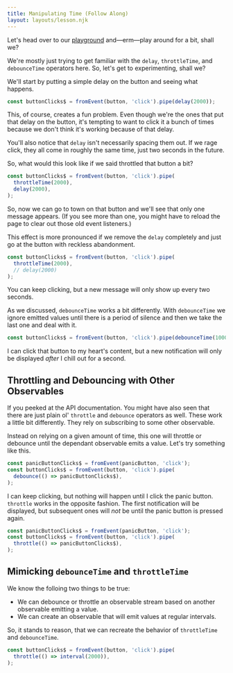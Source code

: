 ```yaml
---
title: Manipulating Time (Follow Along)
layout: layouts/lesson.njk
---
```


Let's head over to our [playground](/applications/manipulating-time) and—erm—play around for a bit, shall we?

We're mostly just trying to get familiar with the `delay`, `throttleTime`, and `debounceTime` operators here. So, let's get to experimenting, shall we?

We'll start by putting a simple delay on the button and seeing what happens.

```js
const buttonClicks$ = fromEvent(button, 'click').pipe(delay(2000));
```

This, of course, creates a fun problem. Even though we're the ones that put that delay on the button, it's tempting to want to click it a bunch of times because we don't think it's working because of that delay.

You'll also notice that `delay` isn't necessarily spacing them out. If we rage click, they all come in roughly the same time, just two seconds in the future.

So, what would this look like if we said throttled that button a bit?

```js
const buttonClicks$ = fromEvent(button, 'click').pipe(
  throttleTime(2000),
  delay(2000),
);
```

So, now we can go to town on that button and we'll see that only one message appears. (If you see more than one, you might have to reload the page to clear out those old event listeners.)

This effect is more pronounced if we remove the `delay` completely and just go at the button with reckless abandonment.

```js
const buttonClicks$ = fromEvent(button, 'click').pipe(
  throttleTime(2000),
  // delay(2000)
);
```

You can keep clicking, but a new message will only show up every two seconds.

As we discussed, `debounceTime` works a bit differently. With `debounceTime` we ignore emitted values until there is a period of silence and then we take the last one and deal with it.

```js
const buttonClicks$ = fromEvent(button, 'click').pipe(debounceTime(1000));
```

I can click that button to my heart's content, but a new notification will only be displayed _after_ I chill out for a second.

## Throttling and Debouncing with Other Observables

If you peeked at the API documentation. You might have also seen that there are just plain ol' `throttle` and `debounce` operators as well. These work a little bit differently. They rely on subscribing to some other observable.

Instead on relying on a given amount of time, this one will throttle or debounce until the dependant observable emits a value. Let's try something like this.

```js
const panicButtonClicks$ = fromEvent(panicButton, 'click');
const buttonClicks$ = fromEvent(button, 'click').pipe(
  debounce(() => panicButtonClicks$),
);
```

I can keep clicking, but nothing will happen until I click the panic button. `throttle` works in the opposite fashion. The first notification will be displayed, but subsequent ones will _not_ be until the panic button is pressed again.

```js
const panicButtonClicks$ = fromEvent(panicButton, 'click');
const buttonClicks$ = fromEvent(button, 'click').pipe(
  throttle(() => panicButtonClicks$),
);
```

## Mimicking `debounceTime` and `throttleTime`

We know the folloing two things to be true:

- We can debounce or throttle an observable stream based on another observable emitting a value.
- We can create an observable that will emit values at regular intervals.

So, it stands to reason, that we can recreate the behavior of `throttleTime` and `debounceTime`.

```js
const buttonClicks$ = fromEvent(button, 'click').pipe(
  throttle(() => interval(2000)),
);
```
